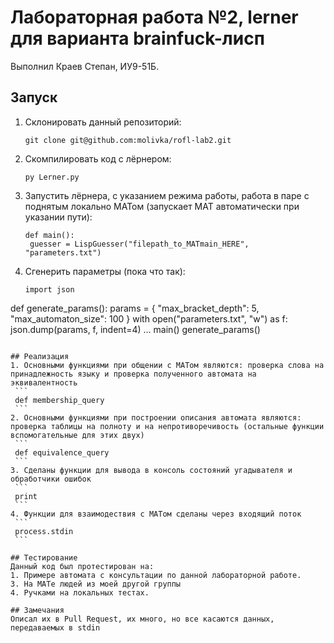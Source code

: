 # Лабораторная работа №2, lerner для варианта brainfuck-лисп

Выполнил Краев Степан, ИУ9-51Б.

## Запуск
1. Склонировать данный репозиторий:
    ```
    git clone git@github.com:molivka/rofl-lab2.git
    ```
2. Скомпилировать код с лёрнером:
    ```
    py Lerner.py
    ```
3. Запустить лёрнера, с указанием режима работы, работа в паре с поднятым локально МАТом (запускает МАТ автоматически при указании пути):
   ```
   def main():
    guesser = LispGuesser("filepath_to_MATmain_HERE", "parameters.txt")
   ```
4. Сгенерить параметры (пока что так):
   ```
   import json

  def generate_params():
      params = {
          "max_bracket_depth": 5,
          "max_automaton_size": 100
      }
      with open("parameters.txt", "w") as f:
          json.dump(params, f, indent=4)
  ...
  main()
    generate_params()
   ```

## Реализация
1. Основными функциями при общении с МАТом являются: проверка слова на принадлежность языку и проверка полученного автомата на эквивалентность
    ```
    def membership_query 
    ```
2. Основными функциями при построении описания автомата являются: проверка таблицы на полноту и на непротиворечивость (остальные функции вспомогательные для этих двух)
    ```
    def equivalence_query
    ```
3. Сделаны функции для вывода в консоль состояний угадывателя и обработчики ошибок
    ```
    print
    ```
4. Функции для взаимодествия с МАТом сделаны через входящий поток
    ```
    process.stdin
    ```

## Тестирование
Данный код был протестирован на:
   1. Примере автомата с консультации по данной лабораторной работе.
   3. На МАТе людей из моей другой группы
   4. Ручками на локальных тестах.

## Замечания
Описал их в Pull Request, их много, но все касаются данных, передаваемых в stdin
